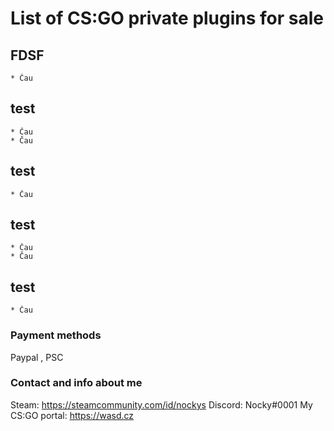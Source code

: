 # List of CS:GO private plugins for sale

## FDSF
    * Čau
## test
    * Čau
    * Čau
## test
    * Čau
## test
    * Čau
    * Čau
## test
    * Čau

### Payment methods
Paypal , PSC

### Contact and info about me

Steam: https://steamcommunity.com/id/nockys
Discord: Nocky#0001
My CS:GO portal: https://wasd.cz
